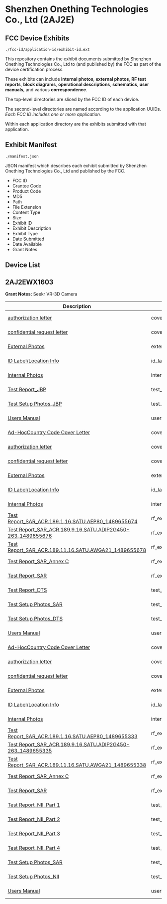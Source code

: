# Shenzhen Onething Technologies Co., Ltd (2AJ2E)
## FCC Device Exhibits

```
./fcc-id/application-id/exhibit-id.ext
```

This repository contains the exhibit documents submitted by Shenzhen Onething Technologies Co., Ltd to (and published by) the FCC as part of the device certification process.

These exhibits can include **internal photos**, **external photos**, **RF test reports**, **block diagrams**, **operational descriptions**, **schematics**, **user manuals**, and various **correspondence**.

The top-level directories are sliced by the FCC ID of each device.

The second-level directories are named according to the application UUIDs. *Each FCC ID includes one or more application.*

Within each application directory are the exhibits submitted with that application. 

## Exhibit Manifest

```
./manifest.json
```

JSON manifest which describes each exhibit submitted by Shenzhen Onething Technologies Co., Ltd and published by the FCC.

- FCC ID
- Grantee Code
- Product Code
- MD5
- Path
- File Extension
- Content Type
- Size
- Exhibit ID
- Exhibit Description
- Exhibit Type
- Date Submitted
- Date Available
- Grant Notes

## Device List
## 2AJ2EWX1603
**Grant Notes:** Seekr VR-3D Camera

| Description | Type | Ext | Size | Submitted | Available |
| ----------- | ---- | --- | ---- | --------- | --------- |
| [authorization letter](2AJ2EWX1603/baa337a2c6aee58e51745dda54922325/3328371.pdf) | cover_letter | pdf | 117128 | 2017-03-23 | 2017-03-23 |
| [confidential request letter](2AJ2EWX1603/baa337a2c6aee58e51745dda54922325/3328372.pdf) | cover_letter | pdf | 117050 | 2017-03-23 | 2017-03-23 |
| [External Photos](2AJ2EWX1603/baa337a2c6aee58e51745dda54922325/3328386.pdf) | external_photos | pdf | 279760 | 2017-03-23 | 2017-03-23 |
| [ID Label/Location Info](2AJ2EWX1603/baa337a2c6aee58e51745dda54922325/3328367.pdf) | id_label_location_info | pdf | 149810 | 2017-03-23 | 2017-03-23 |
| [Internal Photos](2AJ2EWX1603/baa337a2c6aee58e51745dda54922325/3328366.pdf) | internal_photos | pdf | 625897 | 2017-03-23 | 2017-03-23 |
| [Test Report_JBP](2AJ2EWX1603/baa337a2c6aee58e51745dda54922325/3328370.pdf) | test_report | pdf | 2073063 | 2017-03-23 | 2017-03-23 |
| [Test Setup Photos_JBP](2AJ2EWX1603/baa337a2c6aee58e51745dda54922325/3328368.pdf) | test_setup_photos | pdf | 303717 | 2017-03-23 | 2017-03-23 |
| [Users Manual](2AJ2EWX1603/baa337a2c6aee58e51745dda54922325/3328369.pdf) | users_manual | pdf | 207601 | 2017-03-23 | 2017-03-23 |
| [Ad-HocCountry Code Cover Letter](2AJ2EWX1603/3d174468cf8f5ba8834ad70c1d4ba115/3328403.pdf) | cover_letter | pdf | 66287 | 2017-03-23 | 2017-03-23 |
| [authorization letter](2AJ2EWX1603/3d174468cf8f5ba8834ad70c1d4ba115/3328371.pdf) | cover_letter | pdf | 117128 | 2017-03-23 | 2017-03-23 |
| [confidential request letter](2AJ2EWX1603/3d174468cf8f5ba8834ad70c1d4ba115/3328372.pdf) | cover_letter | pdf | 117050 | 2017-03-23 | 2017-03-23 |
| [External Photos](2AJ2EWX1603/3d174468cf8f5ba8834ad70c1d4ba115/3328386.pdf) | external_photos | pdf | 279760 | 2017-03-23 | 2017-03-23 |
| [ID Label/Location Info](2AJ2EWX1603/3d174468cf8f5ba8834ad70c1d4ba115/3328367.pdf) | id_label_location_info | pdf | 149810 | 2017-03-23 | 2017-03-23 |
| [Internal Photos](2AJ2EWX1603/3d174468cf8f5ba8834ad70c1d4ba115/3328366.pdf) | internal_photos | pdf | 625897 | 2017-03-23 | 2017-03-23 |
| [Test Report_SAR_ACR.189.1.16.SATU.AEP80_1489655674](2AJ2EWX1603/3d174468cf8f5ba8834ad70c1d4ba115/3101343.pdf) | rf_exposure_info | pdf | 279509 | 2017-03-23 | 2017-03-23 |
| [Test Report_SAR_ACR.189.9.16.SATU.ADIP2G450-263_1489655676](2AJ2EWX1603/3d174468cf8f5ba8834ad70c1d4ba115/3101344.pdf) | rf_exposure_info | pdf | 562663 | 2017-03-23 | 2017-03-23 |
| [Test Report_SAR_ACR.189.11.16.SATU.AWGA21_1489655678](2AJ2EWX1603/3d174468cf8f5ba8834ad70c1d4ba115/3294109.pdf) | rf_exposure_info | pdf | 705215 | 2017-03-23 | 2017-03-23 |
| [Test Report_SAR_Annex C](2AJ2EWX1603/3d174468cf8f5ba8834ad70c1d4ba115/3328399.pdf) | rf_exposure_info | pdf | 698336 | 2017-03-23 | 2017-03-23 |
| [Test Report_SAR](2AJ2EWX1603/3d174468cf8f5ba8834ad70c1d4ba115/3328401.pdf) | rf_exposure_info | pdf | 2153183 | 2017-03-23 | 2017-03-23 |
| [Test Report_DTS](2AJ2EWX1603/3d174468cf8f5ba8834ad70c1d4ba115/3328402.pdf) | test_report | pdf | 3242021 | 2017-03-23 | 2017-03-23 |
| [Test Setup Photos_SAR](2AJ2EWX1603/3d174468cf8f5ba8834ad70c1d4ba115/3328389.pdf) | test_setup_photos | pdf | 455810 | 2017-03-23 | 2017-03-23 |
| [Test Setup Photos_DTS](2AJ2EWX1603/3d174468cf8f5ba8834ad70c1d4ba115/3328390.pdf) | test_setup_photos | pdf | 370092 | 2017-03-23 | 2017-03-23 |
| [Users Manual](2AJ2EWX1603/3d174468cf8f5ba8834ad70c1d4ba115/3328369.pdf) | users_manual | pdf | 207601 | 2017-03-23 | 2017-03-23 |
| [Ad-HocCountry Code Cover Letter](2AJ2EWX1603/f66b68180bd771a27448a10f7a0a80da/3328403.pdf) | cover_letter | pdf | 66287 | 2017-03-23 | 2017-03-23 |
| [authorization letter](2AJ2EWX1603/f66b68180bd771a27448a10f7a0a80da/3328371.pdf) | cover_letter | pdf | 117128 | 2017-03-23 | 2017-03-23 |
| [confidential request letter](2AJ2EWX1603/f66b68180bd771a27448a10f7a0a80da/3328372.pdf) | cover_letter | pdf | 117050 | 2017-03-23 | 2017-03-23 |
| [External Photos](2AJ2EWX1603/f66b68180bd771a27448a10f7a0a80da/3328386.pdf) | external_photos | pdf | 279760 | 2017-03-23 | 2017-03-23 |
| [ID Label/Location Info](2AJ2EWX1603/f66b68180bd771a27448a10f7a0a80da/3328367.pdf) | id_label_location_info | pdf | 149810 | 2017-03-23 | 2017-03-23 |
| [Internal Photos](2AJ2EWX1603/f66b68180bd771a27448a10f7a0a80da/3328366.pdf) | internal_photos | pdf | 625897 | 2017-03-23 | 2017-03-23 |
| [Test Report_SAR_ACR.189.1.16.SATU.AEP80_1489655333](2AJ2EWX1603/f66b68180bd771a27448a10f7a0a80da/3101343.pdf) | rf_exposure_info | pdf | 279509 | 2017-03-23 | 2017-03-23 |
| [Test Report_SAR_ACR.189.9.16.SATU.ADIP2G450-263_1489655335](2AJ2EWX1603/f66b68180bd771a27448a10f7a0a80da/3101344.pdf) | rf_exposure_info | pdf | 562663 | 2017-03-23 | 2017-03-23 |
| [Test Report_SAR_ACR.189.11.16.SATU.AWGA21_1489655338](2AJ2EWX1603/f66b68180bd771a27448a10f7a0a80da/3294109.pdf) | rf_exposure_info | pdf | 705215 | 2017-03-23 | 2017-03-23 |
| [Test Report_SAR_Annex C](2AJ2EWX1603/f66b68180bd771a27448a10f7a0a80da/3328399.pdf) | rf_exposure_info | pdf | 698336 | 2017-03-23 | 2017-03-23 |
| [Test Report_SAR](2AJ2EWX1603/f66b68180bd771a27448a10f7a0a80da/3328401.pdf) | rf_exposure_info | pdf | 2153183 | 2017-03-23 | 2017-03-23 |
| [Test Report_NII_Part 1](2AJ2EWX1603/f66b68180bd771a27448a10f7a0a80da/3328420.pdf) | test_report | pdf | 4061772 | 2017-03-23 | 2017-03-23 |
| [Test Report_NII_Part 2](2AJ2EWX1603/f66b68180bd771a27448a10f7a0a80da/3328421.pdf) | test_report | pdf | 4909918 | 2017-03-23 | 2017-03-23 |
| [Test Report_NII_Part 3](2AJ2EWX1603/f66b68180bd771a27448a10f7a0a80da/3328422.pdf) | test_report | pdf | 5048259 | 2017-03-23 | 2017-03-23 |
| [Test Report_NII_Part 4](2AJ2EWX1603/f66b68180bd771a27448a10f7a0a80da/3328423.pdf) | test_report | pdf | 4836066 | 2017-03-23 | 2017-03-23 |
| [Test Setup Photos_SAR](2AJ2EWX1603/f66b68180bd771a27448a10f7a0a80da/3328389.pdf) | test_setup_photos | pdf | 455810 | 2017-03-23 | 2017-03-23 |
| [Test Setup Photos_NII](2AJ2EWX1603/f66b68180bd771a27448a10f7a0a80da/3328410.pdf) | test_setup_photos | pdf | 370526 | 2017-03-23 | 2017-03-23 |
| [Users Manual](2AJ2EWX1603/f66b68180bd771a27448a10f7a0a80da/3328369.pdf) | users_manual | pdf | 207601 | 2017-03-23 | 2017-03-23 |
